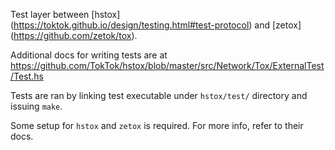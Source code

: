 

Test layer between [hstox]
(https://toktok.github.io/design/testing.html#test-protocol) and [zetox]
(https://github.com/zetok/tox).

Additional docs for writing tests are at
https://github.com/TokTok/hstox/blob/master/src/Network/Tox/ExternalTest/Test.hs

Tests are ran by linking test executable under `hstox/test/` directory and
issuing `make`.

Some setup for `hstox` and `zetox` is required. For more info, refer to their
docs.
